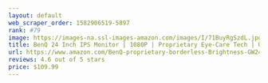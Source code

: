 ```yaml
---
layout: default 
﻿web_scraper_order: 1582906519-5897
rank: #79
image: https://images-na.ssl-images-amazon.com/images/I/71BuyRgSzdL.jpg
title: BenQ 24 Inch IPS Monitor | 1080P | Proprietary Eye-Care Tech | Ultra-Slim Bezel | Adaptive…
url: https://www.amazon.com/BenQ-proprietary-borderless-Brightness-GW2480/dp/B072XCZSSW/ref=zg_mw_pc_79?_encoding=UTF8&psc=1&refRID=EM7YADC22S0GE9S6JC4D
reviews: 4.6 out of 5 stars
price: $109.99 
---
```

